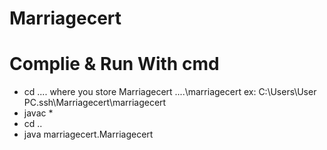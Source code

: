 # Marriagecert
# Complie & Run With cmd
- cd .... where you store Marriagecert ....\marriagecert
ex: C:\Users\User PC\.ssh\Marriagecert\marriagecert
- javac *
- cd ..
- java marriagecert.Marriagecert
